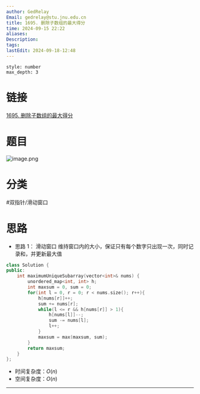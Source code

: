 ```yaml
---
author: GedRelay
Email: gedrelay@stu.jnu.edu.cn
title: 1695. 删除子数组的最大得分
time: 2024-09-15 22:22
aliases: 
Description: 
tags: 
lastEdit: 2024-09-18-12:48
---
```


```toc
style: number
max_depth: 3
```

# 链接
[1695. 删除子数组的最大得分](https://leetcode.cn/problems/maximum-erasure-value/) 

# 题目
![image.png](https://ged-pic-bed.oss-cn-guangzhou.aliyuncs.com/img/202409152222325.png)


# 分类
#双指针/滑动窗口 

# 思路
- 思路 1：
滑动窗口
维持窗口内的大小，保证只有每个数字只出现一次，同时记录和，并更新最大值


```cpp
class Solution {
public:
    int maximumUniqueSubarray(vector<int>& nums) {
        unordered_map<int, int> h;
        int maxsum = 0, sum = 0;
        for(int l = 0, r = 0; r < nums.size(); r++){
            h[nums[r]]++;
            sum += nums[r];
            while(l <= r && h[nums[r]] > 1){
                h[nums[l]]--;
                sum -= nums[l];
                l++;
            }
            maxsum = max(maxsum, sum);
        }
        return maxsum;
    }
};
```


- 时间复杂度：${O\left( n \right)  }$ 
- 空间复杂度：${O\left( n \right)  }$ 


---

